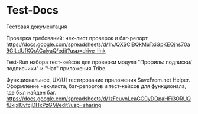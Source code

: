 # Test-Docs
Тестовая документация

Проверка требований: чек-лист проверок и баг-репорт
https://docs.google.com/spreadsheets/d/1hJQXSClBQkMuTxiGpKEQjhs70a9GILdUfKQrACalyaQ/edit?usp=drive_link   

Test-Run набора тест-кейсов для проверки модуля "Профиль: подписки/подписчики" и "Чат" приложения Tribe   

Функциональное, UX/UI тестирование приложения SaveFrom.net Helper. Оформление чек-листа, баг-репортов и тест-кейсов для функционала, где был найден баг.   
https://docs.google.com/spreadsheets/d/1zFeuvnLeaGG0yDOpaHFi3ORUQfBkjxl0vfcjDHxPzGM/edit?usp=sharing  


